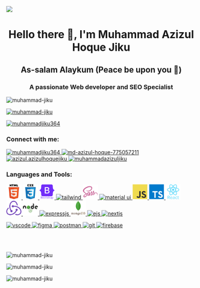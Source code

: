 ![](https://media.licdn.com/dms/image/D5616AQFsavyfLviZLg/profile-displaybackgroundimage-shrink_350_1400/0/1669779566827?e=1683763200&v=beta&t=2-qFaOmH6gUmStXHKm5eCl78Eup1WWueD46b-_UDpOw)
<h1 align="center">Hello there 👋, I'm Muhammad Azizul Hoque Jiku</h1>
<h2 align="center">As-salam Alaykum (Peace be upon you 🌻)</h3>
<h3 align="center">A passionate Web developer and SEO Specialist</h3>

<p align="left"> 
  <img src="https://komarev.com/ghpvc/?username=muhammad-jiku&label=Profile%20views&color=0e75b6&style=flat" alt="muhammad-jiku" /> 
</p>

<p align="left"> 
  <a href="https://github.com/ryo-ma/github-profile-trophy"> 
    <img src="https://github-profile-trophy.vercel.app/?username=muhammad-jiku" alt="muhammad-jiku" />
  </a> 
</p>

<p align="left"> 
  <a href="https://twitter.com/muhammadjiku364" target="blank"> 
    <img src="https://img.shields.io/twitter/follow/muhammadjiku364?logo=twitter&style=for-the-badge" alt="muhammadjiku364" />
  </a> 
</p>

<h3 align="left">Connect with me:</h3>
<p align="left">
  <a href="https://twitter.com/muhammadjiku364" target="blank"> 
    <img src="https://raw.githubusercontent.com/rahuldkjain/github-profile-readme-generator/master/src/images/icons/Social/twitter.svg" alt="muhammadjiku364" height="30" width="40" />
  </a>
  <a href="https://www.linkedin.com/in/md-azizul-hoque-775057211" target="blank"> 
    <img src="https://raw.githubusercontent.com/rahuldkjain/github-profile-readme-generator/master/src/images/icons/Social/linked-in-alt.svg" alt="md-azizul-hoque-775057211" height="30" width="40" />
  </a>
  <a href="https://fb.com/azizul.azizulhoquejiku" target="blank"> 
    <img src="https://raw.githubusercontent.com/rahuldkjain/github-profile-readme-generator/master/src/images/icons/Social/facebook.svg" alt="azizul.azizulhoquejiku" height="30" width="40" />
  </a>
  <a href="https://instagram.com/muhammadazizuljiku" target="blank"> 
    <img src="https://raw.githubusercontent.com/rahuldkjain/github-profile-readme-generator/master/src/images/icons/Social/instagram.svg" alt="muhammadazizuljiku" height="30" width="40" />
  </a>
</p>

<h3 align="left">Languages and Tools:</h3>
<p align="left">  
  <a href="https://www.w3.org/html/" target="_blank" rel="noreferrer"> 
    <img src="https://raw.githubusercontent.com/devicons/devicon/master/icons/html5/html5-original-wordmark.svg" alt="html5" title="html5" width="40" height="40"/> 
  </a> 
  <a href="https://www.w3schools.com/css/" target="_blank" rel="noreferrer"> 
    <img src="https://raw.githubusercontent.com/devicons/devicon/master/icons/css3/css3-original-wordmark.svg" alt="css3" title="css3" width="40" height="40"/> 
  </a> 
  <a href="https://getbootstrap.com" target="_blank" rel="noreferrer"> 
    <img src="https://raw.githubusercontent.com/devicons/devicon/master/icons/bootstrap/bootstrap-plain-wordmark.svg" alt="bootstrap" title="bootstrap" width="40" height="40"/> 
  </a> 
  <a href="https://tailwindcss.com/" target="_blank" rel="noreferrer"> 
    <img src="https://www.vectorlogo.zone/logos/tailwindcss/tailwindcss-icon.svg" alt="tailwind" title="tailwind" width="40" height="40"/> 
  </a> 
  <a href="https://sass-lang.com" target="_blank" rel="noreferrer"> 
    <img src="https://raw.githubusercontent.com/devicons/devicon/master/icons/sass/sass-original.svg" alt="sass" title="sass" width="40" height="40"/> 
  </a>  
  <a href="https://mui.com/" target="_blank" rel="noreferrer"> 
    <img src="https://cdn.worldvectorlogo.com/logos/material-ui-1.svg" alt="material ui" title="material ui" width="40" height="40"/> 
  </a>  
  <a href="https://developer.mozilla.org/en-US/docs/Web/JavaScript" target="_blank" rel="noreferrer"> 
    <img src="https://raw.githubusercontent.com/devicons/devicon/master/icons/javascript/javascript-original.svg" alt="javascript" title="javascript" width="40" height="40"/> 
  </a> 
  <a href="https://www.typescriptlang.org/" target="_blank" rel="noreferrer"> 
    <img src="https://raw.githubusercontent.com/devicons/devicon/master/icons/typescript/typescript-original.svg" alt="typescript" title="typescript" width="40" height="40"/> 
  </a>  
  <a href="https://reactjs.org/" target="_blank" rel="noreferrer"> 
    <img src="https://raw.githubusercontent.com/devicons/devicon/master/icons/react/react-original-wordmark.svg" alt="react" title="react" width="40" height="40"/> 
  </a> 
  <a href="https://redux.js.org" target="_blank" rel="noreferrer"> 
    <img src="https://raw.githubusercontent.com/devicons/devicon/master/icons/redux/redux-original.svg" alt="redux" title="redux" width="40" height="40"/> 
  </a> 
  <a href="https://nodejs.org" target="_blank" rel="noreferrer"> 
    <img src="https://raw.githubusercontent.com/devicons/devicon/master/icons/nodejs/nodejs-original-wordmark.svg" alt="nodejs" title="nodejs" width="40" height="40"/> 
  </a> 
  <a href="https://expressjs.com" target="_blank" rel="noreferrer"> 
    <img src="https://img.icons8.com/office/512/express-js.png" alt="expressjs" title="expressjs" width="40" height="40"/> 
  </a> 
  <a href="https://www.mongodb.com/" target="_blank" rel="noreferrer"> 
    <img src="https://raw.githubusercontent.com/devicons/devicon/master/icons/mongodb/mongodb-original-wordmark.svg" alt="mongodb" title="mongodb" width="40" height="40"/> 
  </a> 
   <a href="https://ejs.co/" target="_blank" rel="noreferrer"> 
    <img src="https://www.svgrepo.com/show/373574/ejs.svg" alt="ejs" title="ejs" width="40" height="40"/> 
  </a>
  <a href="https://nextjs.org/" target="_blank" rel="noreferrer"> 
    <img src="https://www.justingerhart.com/images/about/nextjs.png" alt="nextjs" title="nextjs" width="40" height="40"/> 
  </a>

</p>
<p align="left">   
  <a href="https://code.visualstudio.com/" target="_blank" rel="noreferrer"> 
    <img src="https://cdn.worldvectorlogo.com/logos/visual-studio-code-1.svg" alt="vscode" title="vscode" width="40" height="40"/> 
  </a>
  <a href="https://www.figma.com/" target="_blank" rel="noreferrer"> 
    <img src="https://www.vectorlogo.zone/logos/figma/figma-icon.svg" alt="figma" title="figma" width="40" height="40"/> 
  </a>
  <a href="https://postman.com" target="_blank" rel="noreferrer"> 
    <img src="https://www.vectorlogo.zone/logos/getpostman/getpostman-icon.svg" alt="postman" title="postman" width="40" height="40"/> 
  </a> 
  <a href="https://git-scm.com/" target="_blank" rel="noreferrer"> 
    <img src="https://www.vectorlogo.zone/logos/git-scm/git-scm-icon.svg" alt="git" title="git" width="40" height="40"/> 
  </a> 
  <a href="https://firebase.google.com/" target="_blank" rel="noreferrer"> 
    <img src="https://www.vectorlogo.zone/logos/firebase/firebase-icon.svg" alt="firebase" title="firebase" width="40" height="40"/> 
  </a>
</p>
<br /><br />
<p>
  <img src="https://github-readme-stats.vercel.app/api/top-langs?username=muhammad-jiku&show_icons=true&locale=en&layout=compact" alt="muhammad-jiku" />
</p>
<p>
  <img src="https://github-readme-stats.vercel.app/api?username=muhammad-jiku&show_icons=true&locale=en" alt="muhammad-jiku" />
</p>
<p>
  <img src="https://github-readme-streak-stats.herokuapp.com/?user=muhammad-jiku&" alt="muhammad-jiku" />
</p>
